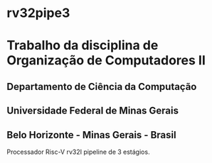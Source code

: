 # rv32pipe3

Trabalho da disciplina de Organização de Computadores II
==

Departamento de Ciência da Computação
--
Universidade Federal de Minas Gerais
--
Belo Horizonte - Minas Gerais - Brasil
--

Processador Risc-V rv32I pipeline de 3 estágios.
